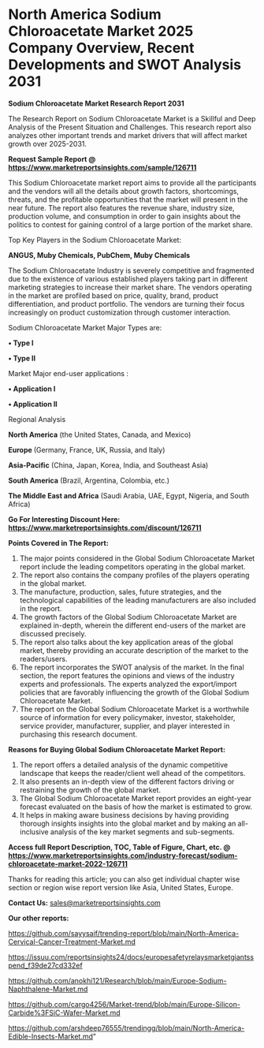# North America Sodium Chloroacetate Market 2025 Company Overview, Recent Developments and SWOT Analysis 2031

<strong>Sodium Chloroacetate Market Research Report 2031</strong>

The Research Report on Sodium Chloroacetate Market is a Skillful and Deep Analysis of the Present Situation and Challenges. This research report also analyzes other important trends and market drivers that will affect market growth over 2025-2031.

<strong>Request Sample Report @ <a href=https://www.marketreportsinsights.com/sample/126711>https://www.marketreportsinsights.com/sample/126711</a></strong>

This Sodium Chloroacetate market report aims to provide all the participants and the vendors will all the details about growth factors, shortcomings, threats, and the profitable opportunities that the market will present in the near future. The report also features the revenue share, industry size, production volume, and consumption in order to gain insights about the politics to contest for gaining control of a large portion of the market share.

Top Key Players in the Sodium Chloroacetate Market:

<strong>ANGUS, Muby Chemicals, PubChem, Muby Chemicals</strong>

The Sodium Chloroacetate Industry is severely competitive and fragmented due to the existence of various established players taking part in different marketing strategies to increase their market share. The vendors operating in the market are profiled based on price, quality, brand, product differentiation, and product portfolio. The vendors are turning their focus increasingly on product customization through customer interaction.

Sodium Chloroacetate Market Major Types are:

<strong>• Type I

• Type II</strong>

Market Major end-user applications :

<strong>• Application I

• Application II</strong>

Regional Analysis

</u><strong><b>North America</b></strong> (the United States, Canada, and Mexico)

<strong><b>Europe </b></strong>(Germany, France, UK, Russia, and Italy)

<strong><b>Asia-Pacific</b></strong> (China, Japan, Korea, India, and Southeast Asia)

<strong><b>South America</b></strong> (Brazil, Argentina, Colombia, etc.)

<strong><b>The Middle East and Africa</b></strong> (Saudi Arabia, UAE, Egypt, Nigeria, and South Africa)

<strong>Go For Interesting Discount Here: <a href=https://www.marketreportsinsights.com/discount/126711>https://www.marketreportsinsights.com/discount/126711</a></strong>

<strong>Points Covered in The Report:</strong>
<ol>
  <li>The major points considered in the Global Sodium Chloroacetate Market report include the leading competitors operating in the global market.</li>
  <li>The report also contains the company profiles of the players operating in the global market.</li>
  <li>The manufacture, production, sales, future strategies, and the technological capabilities of the leading manufacturers are also included in the report.</li>
  <li>The growth factors of the Global Sodium Chloroacetate Market are explained in-depth, wherein the different end-users of the market are discussed precisely.</li>
  <li>The report also talks about the key application areas of the global market, thereby providing an accurate description of the market to the readers/users.</li>
  <li>The report incorporates the SWOT analysis of the market. In the final section, the report features the opinions and views of the industry experts and professionals. The experts analyzed the export/import policies that are favorably influencing the growth of the Global Sodium Chloroacetate Market.</li>
  <li>The report on the Global Sodium Chloroacetate Market is a worthwhile source of information for every policymaker, investor, stakeholder, service provider, manufacturer, supplier, and player interested in purchasing this research document.</li>
</ol>
<strong>Reasons for Buying Global Sodium Chloroacetate Market Report:</strong>

<ol>
  <li>The report offers a detailed analysis of the dynamic competitive landscape that keeps the reader/client well ahead of the competitors.</li>
  <li>It also presents an in-depth view of the different factors driving or restraining the growth of the global market.</li>
  <li>The Global Sodium Chloroacetate Market report provides an eight-year forecast evaluated on the basis of how the market is estimated to grow.</li>
  <li>It helps in making aware business decisions by having providing thorough insights insights into the global market and by making an all-inclusive analysis of the key market segments and sub-segments.</li>
</ol>
<strong>Access full Report Description, TOC, Table of Figure, Chart, etc. @ <a href=https://www.marketreportsinsights.com/industry-forecast/sodium-chloroacetate-market-2022-126711>https://www.marketreportsinsights.com/industry-forecast/sodium-chloroacetate-market-2022-126711</a></strong>


Thanks for reading this article; you can also get individual chapter wise section or region wise report version like Asia, United States, Europe.

<strong>Contact Us:</strong>
sales@marketreportsinsights.com

<strong>Our other reports:</strong>

<a href=https://github.com/sayysaif/trending-report/blob/main/North-America-Cervical-Cancer-Treatment-Market.md>https://github.com/sayysaif/trending-report/blob/main/North-America-Cervical-Cancer-Treatment-Market.md</a>

<a href=https://issuu.com/reportsinsights24/docs/europesafetyrelaysmarketgiantsspend_f39de27cd332ef>https://issuu.com/reportsinsights24/docs/europesafetyrelaysmarketgiantsspend_f39de27cd332ef</a>

<a href=https://github.com/anokhi121/Research/blob/main/Europe-Sodium-Naphthalene-Market.md>https://github.com/anokhi121/Research/blob/main/Europe-Sodium-Naphthalene-Market.md</a>

<a href=https://github.com/cargo4256/Market-trend/blob/main/Europe-Silicon-Carbide%3FSiC-Wafer-Market.md>https://github.com/cargo4256/Market-trend/blob/main/Europe-Silicon-Carbide%3FSiC-Wafer-Market.md</a>

<a href=https://github.com/arshdeep76555/trendingg/blob/main/North-America-Edible-Insects-Market.md>https://github.com/arshdeep76555/trendingg/blob/main/North-America-Edible-Insects-Market.md</a>"
